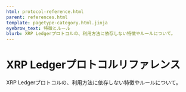 ```yaml
---
html: protocol-reference.html
parent: references.html
template: pagetype-category.html.jinja
eyebrow_text: 特徴とルール
blurb: XRP Ledgerプロトコルの、利用方法に依存しない特徴やルールについて。
---
```

# XRP Ledgerプロトコルリファレンス

XRP Ledgerプロトコルの、利用方法に依存しない特徴やルールについて。